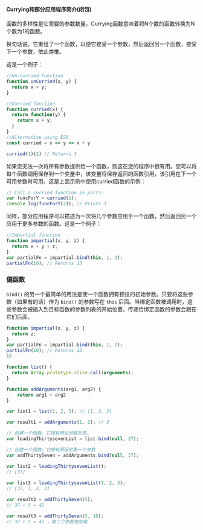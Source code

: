 #### Currying和部分应用程序简介(闭包)

函数的多样性是它需要的参数数量。Currying函数意味着将N个数的函数转换为N个数为1的函数。

换句话说，它重组了一个函数，以便它接受一个参数，然后返回另一个函数，接受下一个参数，依此类推。

这是一个例子：

```js
//Un-curried function
function unCurried(x, y) {
  return x + y;
}

//Curried function
function curried(x) {
  return function(y) {
    return x + y;
  }
}
//Alternative using ES6
const curried = x => y => x + y

curried(1)(2) // Returns 3
```

如果您无法一次将所有参数提供给一个函数，则这在您的程序中很有用。您可以将每个函数调用保存到一个变量中，该变量将保存返回的函数引用，该引用在下一个可用参数时可用。这是上面示例中使用curried函数的示例：



```js
// Call a curried function in parts:
var funcForY = curried(1);
console.log(funcForY(2)); // Prints 3
```



同样，部分应用程序可以描述为一次将几个参数应用于一个函数，然后返回另一个应用于更多参数的函数。这是一个例子：



```js
//Impartial function
function impartial(x, y, z) {
  return x + y + z;
}
var partialFn = impartial.bind(this, 1, 2);
partialFn(10); // Returns 13

```

### 偏函数

`bind()` 的另一个最简单的用法是使一个函数拥有预设的初始参数。只要将这些参数（如果有的话）作为 `bind()` 的参数写在 `this` 后面。当绑定函数被调用时，这些参数会被插入到目标函数的参数列表的开始位置，传递给绑定函数的参数会跟在它们后面。

```js
function impartial(x, y, z) {
  return z;
}
var partialFn = impartial.bind(this, 1, 2);
partialFn(10); // Returns 13
10
```


```js
function list() {
  return Array.prototype.slice.call(arguments);
}

function addArguments(arg1, arg2) {
    return arg1 + arg2
}

var list1 = list(1, 2, 3); // [1, 2, 3]

var result1 = addArguments(1, 2); // 3

// 创建一个函数，它拥有预设参数列表。
var leadingThirtysevenList = list.bind(null, 37);

// 创建一个函数，它拥有预设的第一个参数
var addThirtySeven = addArguments.bind(null, 37); 
									
var list2 = leadingThirtysevenList(); 
// [37]

var list3 = leadingThirtysevenList(1, 2, 3); 
// [37, 1, 2, 3]

var result2 = addThirtySeven(5); 
// 37 + 5 = 42 

var result3 = addThirtySeven(5, 10);
// 37 + 5 = 42 ，第二个参数被忽略
```

